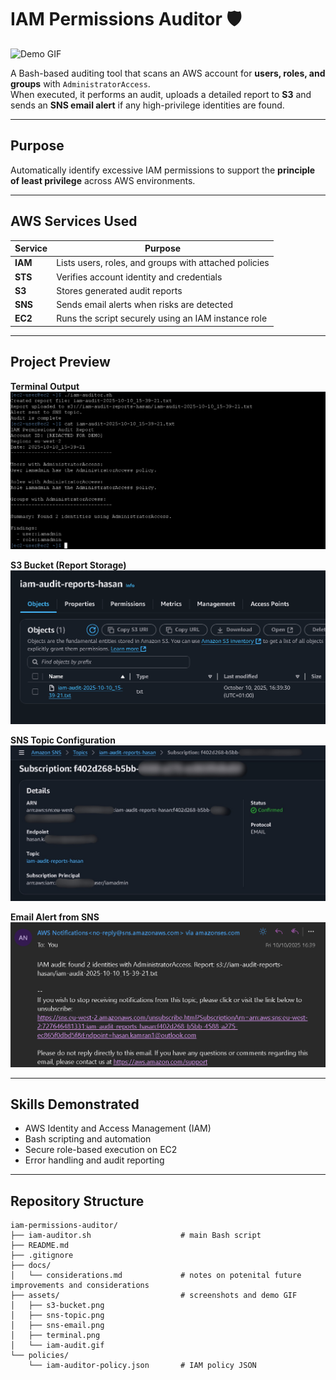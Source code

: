 # IAM Permissions Auditor 🛡️

![Demo GIF](assets/iam-audit.gif)

A Bash-based auditing tool that scans an AWS account for **users, roles, and groups** with `AdministratorAccess`.  
When executed, it performs an audit, uploads a detailed report to **S3** and sends an **SNS email alert** if any high-privilege identities are found.

---

## Purpose

Automatically identify excessive IAM permissions to support the **principle of least privilege** across AWS environments.

---

## AWS Services Used

| Service | Purpose |
|----------|----------|
| **IAM** | Lists users, roles, and groups with attached policies |
| **STS** | Verifies account identity and credentials |
| **S3** | Stores generated audit reports |
| **SNS** | Sends email alerts when risks are detected |
| **EC2** | Runs the script securely using an IAM instance role |

---

## Project Preview

**Terminal Output**
![Terminal Output Screenshot](assets/terminal.png)

**S3 Bucket (Report Storage)**  
![S3 Bucket Screenshot](assets/s3-bucket.png)

**SNS Topic Configuration**  
![SNS Topic Screenshot](assets/sns-topic.png)

**Email Alert from SNS**  
![SNS Email Screenshot](assets/sns-email.png)

---

## Skills Demonstrated

- AWS Identity and Access Management (IAM)  
- Bash scripting and automation  
- Secure role-based execution on EC2  
- Error handling and audit reporting  

---

## Repository Structure

```
iam-permissions-auditor/ 
├── iam-auditor.sh                    # main Bash script
├── README.md                   
├── .gitignore                  
├── docs/
│   └── considerations.md             # notes on potenital future improvements and considerations
├── assets/                           # screenshots and demo GIF
│   ├── s3-bucket.png
│   ├── sns-topic.png
│   ├── sns-email.png
│   ├── terminal.png
│   └── iam-audit.gif
└── policies/                   
    └── iam-auditor-policy.json       # IAM policy JSON

